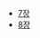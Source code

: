 - [7장](https://www.notion.so/Chapter-7-c1a51f3ae23d46e38d8c6b6c6d640814)
- [8장](https://www.notion.so/Chapter-8-fff54cb6999980daa7eee2861c8d0479)